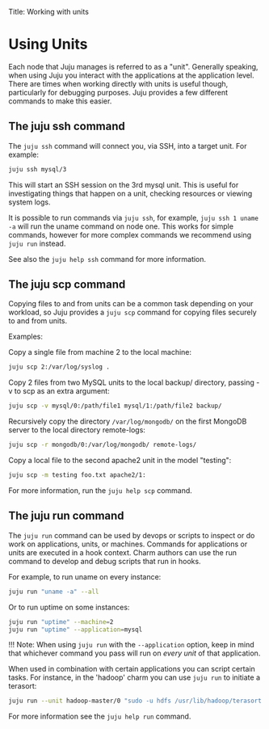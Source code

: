 Title: Working with units  

# Using Units

Each node that Juju manages is referred to as a "unit". Generally speaking,
when using Juju you interact with the applications at the application level. 
There are times when working directly with units is useful though, particularly
for debugging purposes. Juju provides a few different commands to make this
easier.


## The juju ssh command

The `juju ssh` command will connect you, via SSH, into a target unit. For
example:

```bash
juju ssh mysql/3
```

This will start an SSH session on the 3rd mysql unit. This is useful for
investigating things that happen on a unit, checking resources or viewing
system logs.

It is possible to run commands via `juju ssh`, for example, `juju ssh 1 uname
-a` will run the uname command on node one. This works for simple commands,
however for more complex commands we recommend using `juju run` instead.

See also the `juju help ssh` command for more information.


## The juju scp command

Copying files to and from units can be a common task depending on your
workload, so Juju provides a `juju scp` command for copying files securely to
and from units.

Examples:

Copy a single file from machine 2 to the local machine:

```bash
juju scp 2:/var/log/syslog .
```

Copy 2 files from two MySQL units to the local backup/ directory, passing -v to
scp as an extra argument:

```bash
juju scp -v mysql/0:/path/file1 mysql/1:/path/file2 backup/
```

Recursively copy the directory `/var/log/mongodb/` on the first MongoDB server
to the local directory remote-logs:

```bash
juju scp -r mongodb/0:/var/log/mongodb/ remote-logs/
```

Copy a local file to the second apache2 unit in the model "testing":

```bash
juju scp -m testing foo.txt apache2/1:
```

For more information, run the `juju help scp` command.


## The juju run command

The `juju run` command can be used by devops or scripts to inspect or do work
on applications, units, or machines. Commands for applications or units are
executed in a hook context. Charm authors can use the run command to develop 
and debug scripts that run in hooks.

For example, to run uname on every instance:

```bash
juju run "uname -a" --all
```

Or to run uptime on some instances:

```bash
juju run "uptime" --machine=2
juju run "uptime" --application=mysql
```

!!! Note: When using `juju run` with the `--application` option, keep in mind
that whichever command you pass will run on *every unit* of that application.

When used in combination with certain applications you can script certain tasks.
For instance, in the 'hadoop' charm you can use `juju run` to initiate a
terasort:

```bash
juju run --unit hadoop-master/0 "sudo -u hdfs /usr/lib/hadoop/terasort.sh"
```

For more information see the `juju help run` command.
